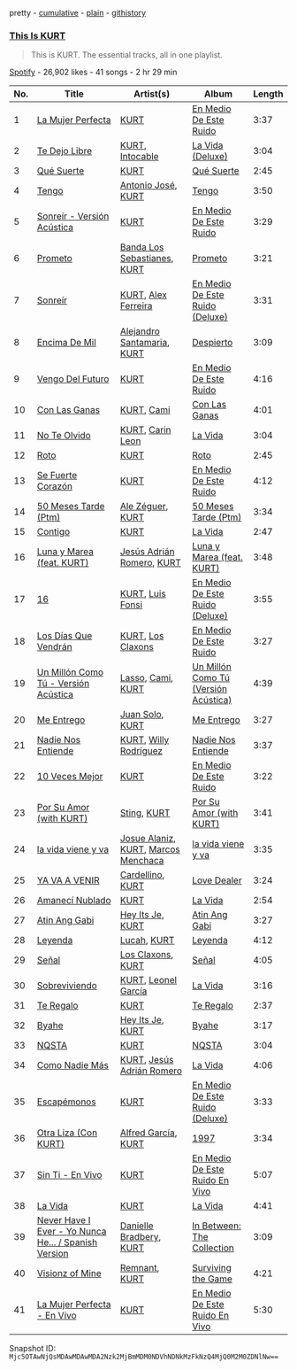 pretty - [cumulative](/playlists/cumulative/37i9dQZF1DZ06evO2wTXPn.md) - [plain](/playlists/plain/37i9dQZF1DZ06evO2wTXPn) - [githistory](https://github.githistory.xyz/mackorone/spotify-playlist-archive/blob/main/playlists/plain/37i9dQZF1DZ06evO2wTXPn)

### [This Is KURT](https://open.spotify.com/playlist/37i9dQZF1DZ06evO2wTXPn)

> This is KURT\. The essential tracks, all in one playlist.

[Spotify](https://open.spotify.com/user/spotify) - 26,902 likes - 41 songs - 2 hr 29 min

| No. | Title | Artist(s) | Album | Length |
|---|---|---|---|---|
| 1 | [La Mujer Perfecta](https://open.spotify.com/track/5XR1WyZ0uOSHRNhP85QxT4) | [KURT](https://open.spotify.com/artist/4kcnsS1aAB40FMcLD01gmI) | [En Medio De Este Ruido](https://open.spotify.com/album/6s7EnMQQbeyjkIlHRorgyj) | 3:37 |
| 2 | [Te Dejo Libre](https://open.spotify.com/track/05Geg60SBDWVAjicyOumjx) | [KURT](https://open.spotify.com/artist/4kcnsS1aAB40FMcLD01gmI), [Intocable](https://open.spotify.com/artist/108moq3rq6bm1M4Ypz0J02) | [La Vida \(Deluxe\)](https://open.spotify.com/album/2mCF7tagY5QWepheBHM236) | 3:04 |
| 3 | [Qué Suerte](https://open.spotify.com/track/0xlvFISds9itCX4EUX6wMp) | [KURT](https://open.spotify.com/artist/4kcnsS1aAB40FMcLD01gmI) | [Qué Suerte](https://open.spotify.com/album/2e1pigjsm0n9gxjum8jQg6) | 2:45 |
| 4 | [Tengo](https://open.spotify.com/track/4Jo5MeAP4GFRFc57m2q7FY) | [Antonio José](https://open.spotify.com/artist/1dbp04JzZ81JXlMGupCnJ8), [KURT](https://open.spotify.com/artist/4kcnsS1aAB40FMcLD01gmI) | [Tengo](https://open.spotify.com/album/6uq8cwuvPvPSYp3rjriBQ9) | 3:50 |
| 5 | [Sonreír \- Versión Acústica](https://open.spotify.com/track/6Vk8greV4Rn5a1RDCHtydm) | [KURT](https://open.spotify.com/artist/4kcnsS1aAB40FMcLD01gmI) | [En Medio De Este Ruido](https://open.spotify.com/album/6s7EnMQQbeyjkIlHRorgyj) | 3:29 |
| 6 | [Prometo](https://open.spotify.com/track/2sml6OCdt6e1UgcWekUJO4) | [Banda Los Sebastianes](https://open.spotify.com/artist/0HgICyWHmS6rnl8xWEd0x6), [KURT](https://open.spotify.com/artist/4kcnsS1aAB40FMcLD01gmI) | [Prometo](https://open.spotify.com/album/2E3vqnGi7DA7r5DTfIHA5D) | 3:21 |
| 7 | [Sonreír](https://open.spotify.com/track/3EYbyZ31BsZ96HEraj3za7) | [KURT](https://open.spotify.com/artist/4kcnsS1aAB40FMcLD01gmI), [Alex Ferreira](https://open.spotify.com/artist/3COVuPWvshbsdm0kdMMTr7) | [En Medio De Este Ruido \(Deluxe\)](https://open.spotify.com/album/3dQMAkuJBVVZoe2xVTZzqB) | 3:31 |
| 8 | [Encima De Mil](https://open.spotify.com/track/74wY2RFSQJlz7yznnDWDsj) | [Alejandro Santamaria](https://open.spotify.com/artist/7HXJp9OMIL5tdwZYleuBvy), [KURT](https://open.spotify.com/artist/4kcnsS1aAB40FMcLD01gmI) | [Despierto](https://open.spotify.com/album/5zjSZUekfzF97XyDUbWW1T) | 3:09 |
| 9 | [Vengo Del Futuro](https://open.spotify.com/track/4mvtqRJpySaswY75a9WfVm) | [KURT](https://open.spotify.com/artist/4kcnsS1aAB40FMcLD01gmI) | [En Medio De Este Ruido](https://open.spotify.com/album/6s7EnMQQbeyjkIlHRorgyj) | 4:16 |
| 10 | [Con Las Ganas](https://open.spotify.com/track/7gfZYsX0TVWf6RlMOyV9RB) | [KURT](https://open.spotify.com/artist/4kcnsS1aAB40FMcLD01gmI), [Cami](https://open.spotify.com/artist/3VCrybIJKH7UurbDcZbMmn) | [Con Las Ganas](https://open.spotify.com/album/0mtZkrJ2WBLYjggwI3dyD9) | 4:01 |
| 11 | [No Te Olvido](https://open.spotify.com/track/02fOTpdqf477rKRoH4LeiD) | [KURT](https://open.spotify.com/artist/4kcnsS1aAB40FMcLD01gmI), [Carin Leon](https://open.spotify.com/artist/66ihevNkSYNzRAl44dx6jJ) | [La Vida](https://open.spotify.com/album/0cvBa5BALdQpnrc1W0GZLs) | 3:04 |
| 12 | [Roto](https://open.spotify.com/track/5muxDDRz7Y1m9leVgwTUrD) | [KURT](https://open.spotify.com/artist/4kcnsS1aAB40FMcLD01gmI) | [Roto](https://open.spotify.com/album/5763P0o9ruO8OZ4Dwey7sf) | 2:45 |
| 13 | [Se Fuerte Corazón](https://open.spotify.com/track/6d9NFWpK97HEqAnE5tsnZw) | [KURT](https://open.spotify.com/artist/4kcnsS1aAB40FMcLD01gmI) | [En Medio De Este Ruido](https://open.spotify.com/album/6s7EnMQQbeyjkIlHRorgyj) | 4:12 |
| 14 | [50 Meses Tarde \(Ptm\)](https://open.spotify.com/track/4Op6B7yG5b12Bh9UH1PYJE) | [Ale Zéguer](https://open.spotify.com/artist/1jIeEiC6KkryFux23ekWmQ), [KURT](https://open.spotify.com/artist/4kcnsS1aAB40FMcLD01gmI) | [50 Meses Tarde \(Ptm\)](https://open.spotify.com/album/3paLg9Sbgy1gPf0TjAsAkf) | 3:34 |
| 15 | [Contigo](https://open.spotify.com/track/0QvIVwQqVzEkZbo6cO5LES) | [KURT](https://open.spotify.com/artist/4kcnsS1aAB40FMcLD01gmI) | [La Vida](https://open.spotify.com/album/0cvBa5BALdQpnrc1W0GZLs) | 2:47 |
| 16 | [Luna y Marea \(feat\. KURT\)](https://open.spotify.com/track/5Z2gkSJIibMCdbE7TWceE6) | [Jesús Adrián Romero](https://open.spotify.com/artist/29SeiO68HQHBs7pDdWOvvX), [KURT](https://open.spotify.com/artist/4kcnsS1aAB40FMcLD01gmI) | [Luna y Marea \(feat\. KURT\)](https://open.spotify.com/album/3lekI28ahWodrOaaRgmmae) | 3:48 |
| 17 | [16](https://open.spotify.com/track/55ftDFrREvV7yzdsoe55Hl) | [KURT](https://open.spotify.com/artist/4kcnsS1aAB40FMcLD01gmI), [Luis Fonsi](https://open.spotify.com/artist/4V8Sr092TqfHkfAA5fXXqG) | [En Medio De Este Ruido \(Deluxe\)](https://open.spotify.com/album/3dQMAkuJBVVZoe2xVTZzqB) | 3:55 |
| 18 | [Los Días Que Vendrán](https://open.spotify.com/track/2qmRGDSS7kQ0mRjfuNso9T) | [KURT](https://open.spotify.com/artist/4kcnsS1aAB40FMcLD01gmI), [Los Claxons](https://open.spotify.com/artist/4AgfaZvOiSS97uy5ekQ7bf) | [En Medio De Este Ruido](https://open.spotify.com/album/6s7EnMQQbeyjkIlHRorgyj) | 3:27 |
| 19 | [Un Millón Como Tú \- Versión Acústica](https://open.spotify.com/track/1oZ2hDOn8rJFQdFKQ9HXTu) | [Lasso](https://open.spotify.com/artist/3SCOuAxngTC1yGjKMcIPEd), [Cami](https://open.spotify.com/artist/3VCrybIJKH7UurbDcZbMmn), [KURT](https://open.spotify.com/artist/4kcnsS1aAB40FMcLD01gmI) | [Un Millón Como Tú \(Versión Acústica\)](https://open.spotify.com/album/6ry4Fp9pZ6hWf5opR2Vj74) | 4:39 |
| 20 | [Me Entrego](https://open.spotify.com/track/2lft7FPs5Js1tYbwZ99wvc) | [Juan Solo](https://open.spotify.com/artist/033ki1tu7MbVUn1nhuD2yV), [KURT](https://open.spotify.com/artist/4kcnsS1aAB40FMcLD01gmI) | [Me Entrego](https://open.spotify.com/album/2jhUW0bDLjyfORs3KGiuS4) | 3:27 |
| 21 | [Nadie Nos Entiende](https://open.spotify.com/track/0lvQ5BPdyuOKqNqhptZsrA) | [KURT](https://open.spotify.com/artist/4kcnsS1aAB40FMcLD01gmI), [Willy Rodríguez](https://open.spotify.com/artist/4PXThoWa6Eg0a1Cui7KJee) | [Nadie Nos Entiende](https://open.spotify.com/album/6Vbahwg4jyo7Z64F8z9Ky2) | 3:37 |
| 22 | [10 Veces Mejor](https://open.spotify.com/track/6NjfQuRydh6ckU1Xlf336w) | [KURT](https://open.spotify.com/artist/4kcnsS1aAB40FMcLD01gmI) | [En Medio De Este Ruido](https://open.spotify.com/album/6s7EnMQQbeyjkIlHRorgyj) | 3:22 |
| 23 | [Por Su Amor \(with KURT\)](https://open.spotify.com/track/4YdQIvvHkj5jzcFUURKHe3) | [Sting](https://open.spotify.com/artist/0Ty63ceoRnnJKVEYP0VQpk), [KURT](https://open.spotify.com/artist/4kcnsS1aAB40FMcLD01gmI) | [Por Su Amor \(with KURT\)](https://open.spotify.com/album/0hj1gYgviTYvdi2nRxyMzP) | 3:41 |
| 24 | [la vida viene y va](https://open.spotify.com/track/7DJr2YQild4RF5EEJTVoMN) | [Josue Alaniz](https://open.spotify.com/artist/0xe5VGTguHmr56kk0FF66A), [KURT](https://open.spotify.com/artist/4kcnsS1aAB40FMcLD01gmI), [Marcos Menchaca](https://open.spotify.com/artist/1Pvcsw46EYSQKIa5TRrfGj) | [la vida viene y va](https://open.spotify.com/album/1q1rdMR7YiHXBP4ccFfLIW) | 3:35 |
| 25 | [YA VA A VENIR](https://open.spotify.com/track/5799eYyRl2Q4rtlk5sCF6B) | [Cardellino](https://open.spotify.com/artist/7HFja6X48hWE58m3pQnGV0), [KURT](https://open.spotify.com/artist/4kcnsS1aAB40FMcLD01gmI) | [Love Dealer](https://open.spotify.com/album/04tuh57qYcWnXDzvjxBLHp) | 3:24 |
| 26 | [Amanecí Nublado](https://open.spotify.com/track/2K6QLnzA48e8G1fqR6RTYV) | [KURT](https://open.spotify.com/artist/4kcnsS1aAB40FMcLD01gmI) | [La Vida](https://open.spotify.com/album/0cvBa5BALdQpnrc1W0GZLs) | 2:54 |
| 27 | [Atin Ang Gabi](https://open.spotify.com/track/17RgTZudEsdSX1Ngm5h7W8) | [Hey Its Je](https://open.spotify.com/artist/2Cm26ufVCzZu7XVrLH3P6O), [KURT](https://open.spotify.com/artist/4kcnsS1aAB40FMcLD01gmI) | [Atin Ang Gabi](https://open.spotify.com/album/5nVmxNBrhSyhVVdgPTzYYk) | 3:27 |
| 28 | [Leyenda](https://open.spotify.com/track/579JzwW1xZKakL7FwFH79r) | [Lucah](https://open.spotify.com/artist/2L0nCuTUHFPHC3Y8uqbUKw), [KURT](https://open.spotify.com/artist/4kcnsS1aAB40FMcLD01gmI) | [Leyenda](https://open.spotify.com/album/4Y29vgiupwmAA5uy7xQLBm) | 4:12 |
| 29 | [Señal](https://open.spotify.com/track/4kYMirYX6XMi850Ecp44Io) | [Los Claxons](https://open.spotify.com/artist/4AgfaZvOiSS97uy5ekQ7bf), [KURT](https://open.spotify.com/artist/4kcnsS1aAB40FMcLD01gmI) | [Señal](https://open.spotify.com/album/3wJjZt16p9NP1Y9TXUmHOc) | 4:05 |
| 30 | [Sobreviviendo](https://open.spotify.com/track/3dOQwWB2ootaunCEIFxLZ3) | [KURT](https://open.spotify.com/artist/4kcnsS1aAB40FMcLD01gmI), [Leonel García](https://open.spotify.com/artist/3t7UqWteBBmHXkcVhMSyay) | [La Vida](https://open.spotify.com/album/0cvBa5BALdQpnrc1W0GZLs) | 3:16 |
| 31 | [Te Regalo](https://open.spotify.com/track/4UjEKy8PegjhpL3BC4iuL6) | [KURT](https://open.spotify.com/artist/4kcnsS1aAB40FMcLD01gmI) | [Te Regalo](https://open.spotify.com/album/2rEFizrsUbYkh5TN1gxfhi) | 2:37 |
| 32 | [Byahe](https://open.spotify.com/track/3Fq5zE2NdCoGDtU2QuP8WD) | [Hey Its Je](https://open.spotify.com/artist/2Cm26ufVCzZu7XVrLH3P6O), [KURT](https://open.spotify.com/artist/4kcnsS1aAB40FMcLD01gmI) | [Byahe](https://open.spotify.com/album/2qznBvIgV9bF6zTIlLkEmO) | 3:17 |
| 33 | [NQSTA](https://open.spotify.com/track/1h2tfXtkM7UiXP4Leq9Bvu) | [KURT](https://open.spotify.com/artist/4kcnsS1aAB40FMcLD01gmI) | [NQSTA](https://open.spotify.com/album/2vX2gLMycyORhu96EEWqi0) | 3:04 |
| 34 | [Como Nadie Más](https://open.spotify.com/track/1t8mt1PDXNzRxr2RPt9Ji0) | [KURT](https://open.spotify.com/artist/4kcnsS1aAB40FMcLD01gmI), [Jesús Adrián Romero](https://open.spotify.com/artist/29SeiO68HQHBs7pDdWOvvX) | [La Vida](https://open.spotify.com/album/0cvBa5BALdQpnrc1W0GZLs) | 4:06 |
| 35 | [Escapémonos](https://open.spotify.com/track/6tdoaUH3gbANwwcIwa8Pkc) | [KURT](https://open.spotify.com/artist/4kcnsS1aAB40FMcLD01gmI) | [En Medio De Este Ruido \(Deluxe\)](https://open.spotify.com/album/3dQMAkuJBVVZoe2xVTZzqB) | 3:33 |
| 36 | [Otra Liza \(Con KURT\)](https://open.spotify.com/track/0aVenGt1PXTHpVG4EfzUX5) | [Alfred García](https://open.spotify.com/artist/0CQgFG7XHyXRpSi24kl0cx), [KURT](https://open.spotify.com/artist/4kcnsS1aAB40FMcLD01gmI) | [1997](https://open.spotify.com/album/0klkzmA0qpleznc4TCug5e) | 3:34 |
| 37 | [Sin Ti \- En Vivo](https://open.spotify.com/track/3iau72rt7xItihgiYZfwrv) | [KURT](https://open.spotify.com/artist/4kcnsS1aAB40FMcLD01gmI) | [En Medio De Este Ruido En Vivo](https://open.spotify.com/album/3Gx2vWuJTFw3u2sz4GC44K) | 5:07 |
| 38 | [La Vida](https://open.spotify.com/track/6ttAd4xtADjX1JZB6ObLTl) | [KURT](https://open.spotify.com/artist/4kcnsS1aAB40FMcLD01gmI) | [La Vida](https://open.spotify.com/album/0cvBa5BALdQpnrc1W0GZLs) | 4:41 |
| 39 | [Never Have I Ever \- Yo Nunca He..\. / Spanish Version](https://open.spotify.com/track/73hSwzanDMxHtmzmXiPpzK) | [Danielle Bradbery](https://open.spotify.com/artist/5iqStkZi6QmG8sgQZQrfGN), [KURT](https://open.spotify.com/artist/4kcnsS1aAB40FMcLD01gmI) | [In Between: The Collection](https://open.spotify.com/album/3h2bg4Jw8gdCgrdtIXtLFz) | 3:09 |
| 40 | [Visionz of Mine](https://open.spotify.com/track/4q9IXqEDky5QzmyKedPg8q) | [Remnant](https://open.spotify.com/artist/0cjUe5MBVQessZ3oTzsXdv), [KURT](https://open.spotify.com/artist/4kcnsS1aAB40FMcLD01gmI) | [Surviving the Game](https://open.spotify.com/album/3czXhfXFfJa3I811Rh6bhM) | 4:21 |
| 41 | [La Mujer Perfecta \- En Vivo](https://open.spotify.com/track/4tCrl2uIZgACyuGTSvPcbM) | [KURT](https://open.spotify.com/artist/4kcnsS1aAB40FMcLD01gmI) | [En Medio De Este Ruido En Vivo](https://open.spotify.com/album/3Gx2vWuJTFw3u2sz4GC44K) | 5:30 |

Snapshot ID: `Mjc5OTAwNjQsMDAwMDAwMDA2Nzk2MjBmMDM0NDVhNDNkMzFkNzQ4MjQ0M2M0ZDNlNw==`
